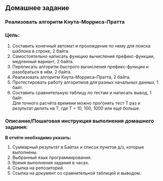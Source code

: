 ## Домашнее задание

### Реализовать алгоритм Кнута-Морриса-Пратта
### Цель:

1. Составить конечный автомат и прохождение по нему для поиска шаблона в строке, 2 байта.
2. Самостоятельно написать функцию вычисления префикс-функции, медленный вариант, 2 байта.
3. Переписать алгоритм быстрого вычисления префикс-функции и разобраться в нём, 2 байта.
4. Реализовать алгоритм Кнута-Морриса-Пратта, 2 байта.
5. Протестировать работу алгоритмов для разных начальных данных, 1 байт.
6. Составить сравнительную таблицу по тестам и написать вывод, 1 байт.<br>
 Для точного расчёта времени можно прогонять тест T раз и результат делить на T, где T = 10, 100, 1000 или ещё больше.


### Описание/Пошаговая инструкция выполнения домашнего задания:

**В отчёте необходимо указать:**

1. Суммарный результат в Байтах и список пунктов д/з, которые выполнены.
2. Выбранный язык программирования.
3. Время выполнения задания в часах.
4. Ссылка на репозиторий.
5. Ссылка на документ со сравнительной таблицей и выводом.
